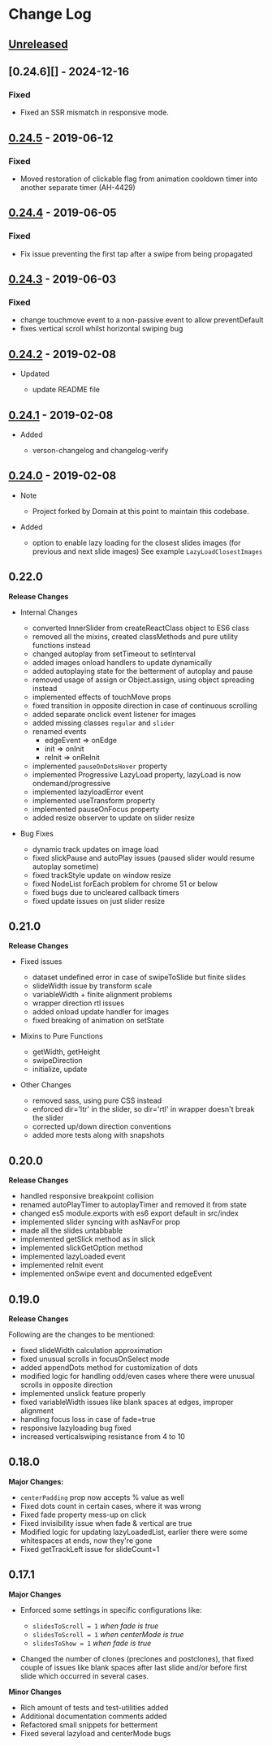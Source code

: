 # Change Log

## [Unreleased](https://github.com/DomainGroupOSS/react-slick/tree/HEAD)

## [0.24.6][] - 2024-12-16

### Fixed

- Fixed an SSR mismatch in responsive mode.

## [0.24.5][] - 2019-06-12

### Fixed

- Moved restoration of clickable flag from animation cooldown timer into another separate timer (AH-4429)

## [0.24.4][] - 2019-06-05

### Fixed

- Fix issue preventing the first tap after a swipe from being propagated

## [0.24.3][] - 2019-06-03

### Fixed

- change touchmove event to a non-passive event to allow preventDefault
- fixes vertical scroll whilst horizontal swiping bug

## [0.24.2][] - 2019-02-08

- Updated

  - update README file

## [0.24.1][] - 2019-02-08

- Added

  - verson-changelog and changelog-verify

## [0.24.0][] - 2019-02-08

- Note

  - Project forked by Domain at this point to maintain this codebase.

- Added
  - option to enable lazy loading for the closest slides images (for previous and next slide images) See example `LazyLoadClosestImages`

## 0.22.0

**Release Changes**

- Internal Changes

  - converted InnerSlider from createReactClass object to ES6 class
  - removed all the mixins, created classMethods and pure utility functions instead
  - changed autoplay from setTimeout to setInterval
  - added images onload handlers to update dynamically
  - added autoplaying state for the betterment of autoplay and pause
  - removed usage of assign or Object.assign, using object spreading instead
  - implemented effects of touchMove props
  - fixed transition in opposite direction in case of continuous scrolling
  - added separate onclick event listener for images
  - added missing classes `regular` and `slider`
  - renamed events
    - edgeEvent => onEdge
    - init => onInit
    - reInit => onReInit
  - implemented `pauseOnDotsHover` property
  - implemented Progressive LazyLoad property, lazyLoad is now ondemand/progressive
  - implemented lazyloadError event
  - implemented useTransform property
  - implemented pauseOnFocus property
  - added resize observer to update on slider resize

- Bug Fixes
  - dynamic track updates on image load
  - fixed slickPause and autoPlay issues (paused slider would resume autoplay sometime)
  - fixed trackStyle update on window resize
  - fixed NodeList forEach problem for chrome 51 or below
  - fixed bugs due to uncleared callback timers
  - fixed update issues on just slider resize

## 0.21.0

**Release Changes**

- Fixed issues

  - dataset undefined error in case of swipeToSlide but finite slides
  - slideWidth issue by transform scale
  - variableWidth + finite alignment problems
  - wrapper direction rtl issues
  - added onload update handler for images
  - fixed breaking of animation on setState

- Mixins to Pure Functions

  - getWidth, getHeight
  - swipeDirection
  - initialize, update

- Other Changes
  - removed sass, using pure CSS instead
  - enforced dir='ltr' in the slider, so dir='rtl' in wrapper doesn't break the slider
  - corrected up/down direction conventions
  - added more tests along with snapshots

## 0.20.0

**Release Changes**

- handled responsive breakpoint collision
- renamed autoPlayTimer to autoplayTimer and removed it from state
- changed es5 module.exports with es6 export default in src/index
- implemented slider syncing with asNavFor prop
- made all the slides untabbable
- implemented getSlick method as in slick
- implemented slickGetOption method
- implemented lazyLoaded event
- implemented reInit event
- implemented onSwipe event and documented edgeEvent

## 0.19.0

**Release Changes**

Following are the changes to be mentioned:

- fixed slideWidth calculation approximation
- fixed unusual scrolls in focusOnSelect mode
- added appendDots method for customization of dots
- modified logic for handling odd/even cases where there were unusual scrolls in opposite direction
- implemented unslick feature properly
- fixed variableWidth issues like blank spaces at edges, improper alignment
- handling focus loss in case of fade=true
- responsive lazyloading bug fixed
- increased verticalswiping resistance from 4 to 10

## 0.18.0

**Major Changes:**

- `centerPadding` prop now accepts % value as well
- Fixed dots count in certain cases, where it was wrong
- Fixed fade property mess-up on click
- Fixed invisibility issue when fade & vertical are true
- Modified logic for updating lazyLoadedList, earlier there were some whitespaces at ends, now they're gone
- Fixed getTrackLeft issue for slideCount=1

## 0.17.1

**Major Changes**

- Enforced some settings in specific configurations like:

  - `slidesToScroll = 1` _when fade is true_
  - `slidesToScroll = 1` _when centerMode is true_
  - `slidesToShow = 1` _when fade is true_

- Changed the number of clones (preclones and postclones), that fixed couple of issues like blank spaces after last slide and/or before first slide which occurred in several cases.

**Minor Changes**

- Rich amount of tests and test-utilities added
- Additional documentation comments added
- Refactored small snippets for betterment
- Fixed several lazyload and centerMode bugs

[unreleased]: https://github.com/DomainGroupOSS/react-slick/compare/v0.24.0...HEAD
[0.24.0]: https://github.com/DomainGroupOSS/react-slick/tree/v0.24.0
[unreleased]: https://github.com/DomainGroupOSS/react-slick/compare/v0.24.1...HEAD
[0.24.1]: https://github.com/DomainGroupOSS/react-slick/tree/v0.24.1
[unreleased]: https://github.com/DomainGroupOSS/react-slick/compare/v0.24.2...HEAD
[0.24.2]: https://github.com/DomainGroupOSS/react-slick/tree/v0.24.2
[unreleased]: https://github.com/DomainGroupOSS/react-slick/compare/v0.24.3...HEAD
[0.24.3]: https://github.com/DomainGroupOSS/react-slick/tree/v0.24.3
[unreleased]: https://github.com/DomainGroupOSS/react-slick/compare/v0.24.4...HEAD
[0.24.4]: https://github.com/DomainGroupOSS/react-slick/tree/v0.24.4
[unreleased]: https://github.com/DomainGroupOSS/react-slick/compare/v0.24.5...HEAD
[0.24.5]: https://github.com/DomainGroupOSS/react-slick/tree/v0.24.5
